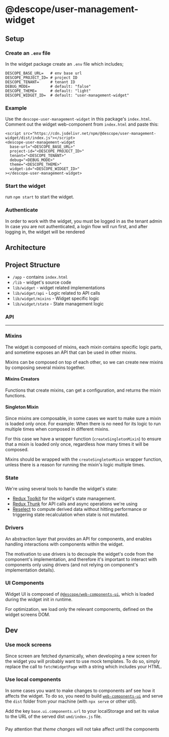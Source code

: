 # @descope/user-management-widget

## Setup

### Create an `.env` file

In the widget package create an `.env` file which includes;

```
DESCOPE_BASE_URL=   # env base url
DESCOPE_PROJECT_ID= # project ID
DESCOPE_TENANT=     # tenant ID
DEBUG_MODE=         # default: "false"
DESCOPE_THEME=      # default: "light"
DESCOPE_WIDGET_ID=  # default: "user-management-widget"
```

### Example

Use the `descope-user-management-widget` in this package's `index.html`. Comment out the widget web-component from `index.html` and paste this:

```
<script src="https://cdn.jsdelivr.net/npm/@descope/user-management-widget/dist/index.js"></script>
<descope-user-management-widget
  base-url="<DESCOPE_BASE_URL>"
  project-id="<DESCOPE_PROJECT_ID>"
  tenant="<DESCOPE_TENANT>"
  debug="<DEBUG_MODE>"
  theme="<DESCOPE_THEME>"
  widget-id="<DESCOPE_WIDGET_ID>"
></descope-user-management-widget>
```

### Start the widget

run `npm start` to start the widget.

### Authenticate

In order to work with the widget, you must be logged in as the tenant admin
In case you are not authenticated, a login flow will run first, and after logging in, the widget will be rendered

## Architecture

## Project Structure

- `/app` - contains `index.html`
- `/lib` - widget's source code
- `lib/widget` - widget related implementations
- `lib/widget/api` - Logic related to API calls
- `lib/widget/mixins` - Widget specific logic
- `lib/widget/state` - State management logic

### API

---

### Mixins

The widget is composed of mixins, each mixin contains specific logic parts, and sometime exposes an API that can be used in other mixins.

Mixins can be composed on top of each other, so we can create new mixins by composing several mixins together.

#### Mixins Creators

Functions that create mixins, can get a configuration, and returns the mixin functions.

#### Singleton Mixin

Since mixins are composable, in some cases we want to make sure a mixin is loaded only once. For example: When there is no need for its logic to run multiple times when composed in different mixins.

For this case we have a wrapper function (`createSingletonMixin`) to ensure that a mixin is loaded only once, regardless how many times it will be composed.

Mixins should be wrapped with the `createSingletonMixin` wrapper function, unless there is a reason for running the mixin's logic multiple times.

### State

We're using several tools to handle the widget's state:

- [Redux Toolkit](https://redux-toolkit.js.org/) for the widget's state management.
- [Redux Thunk](https://github.com/reduxjs/redux-thunk) for API calls and async operations we're using
- [Reselect](https://github.com/reduxjs/reselect) to compute derived data without hitting performance or triggering state recalculation when state is not mutated.

### Drivers

An abstraction layer that provides an API for components, and enables handling interactions with components within the widget.

The motivation to use drivers is to decouple the widget's code from the component's implementation, and therefore it's important to interact with components only using drivers (and not relying on component's implementation details).

### UI Components

Widget UI is composed of [`@descope/web-components-ui`](https://github.com/descope/web-components-ui), which is loaded during the widget init in runtime.

For optimization, we load only the relevant components, defined on the widget screens DOM.

## Dev

### Use mock screens

Since screen are fetched dynamically, when developing a new screen for the widget you will probably want to use mock templates. To do so, simply replace the call to `fetchWidgetPage` with a string which includes your HTML.

### Use local components

In some cases you want to make changes to components anf see how it affects the widget. To do so, you need to build [`web-components-ui`](https://github.com/descope/web-components-ui) and serve the `dist` folder from your machine (with `npx serve` or other util).

Add the key `base.ui.components.url` to your localStorage and set its value to the URL of the served dist `umd/index.js` file.

###

Pay attention that _theme changes_ will not take affect until the components
